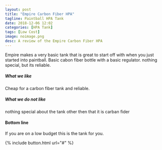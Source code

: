 ```yaml
---
layout: post
title: "Empire Carbon Fiber HPA"
tagline: Paintball HPA Tank
date: 2018-12-06 12:02
categories: [HPA Tank]
tags: [Low Cost]
image: noimage.png
desc: A review of the Empire Carbon Fiber HPA
---
```


Empire makes a very basic tank that is great to start off with when you just started into paintball. Basic cabon fiber bottle with a basic regulator. nothing special, but its reliable.

##### What we like

Cheap for a carbon fiber tank and reliable.

##### What we do not like

nothing special about the tank other then that it is carban fider

#### Bottom line

If you are on a low budget this is the tank for you.

{% include button.html url="#" %}

[aws]: https://www.amazon.com/Empire-Paintball-Basic-Carbon-System/dp/B0052F61TW/ref=sr_1_1?ie=UTF8&qid=1544057508&sr=8-1&keywords=empire+carbon+fiber+tank "Link to Empire Carbon Fiber HPA tank on Amazon"
